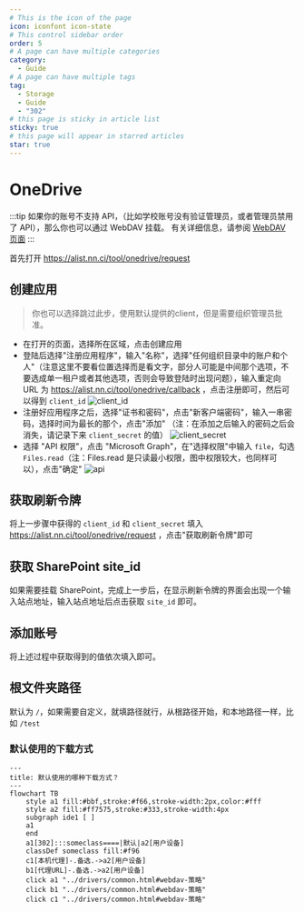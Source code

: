 ```yaml
---
# This is the icon of the page
icon: iconfont icon-state
# This control sidebar order
order: 5
# A page can have multiple categories
category:
  - Guide
# A page can have multiple tags
tag:
  - Storage
  - Guide
  - "302"
# this page is sticky in article list
sticky: true
# this page will appear in starred articles
star: true
---
```


# OneDrive

:::tip
如果你的账号不支持 API，（比如学校账号没有验证管理员，或者管理员禁用了 API），那么你也可以通过 WebDAV 挂载。 有关详细信息，请参阅 [WebDAV 页面](webdav.md)
:::

首先打开 https://alist.nn.ci/tool/onedrive/request

## **创建应用**

> 你也可以选择跳过此步，使用默认提供的client，但是需要组织管理员批准。

- 在打开的页面，选择所在区域，点击创建应用
- 登陆后选择"注册应用程序"，输入"名称"，选择"任何组织目录中的账户和个人"（注意这里不要看位置选择而是看文字，部分人可能是中间那个选项，不要选成单一租户或者其他选项，否则会导致登陆时出现问题），输入重定向 URL 为 <https://alist.nn.ci/tool/onedrive/callback> ，点击注册即可，然后可以得到 `client_id`
  ![client_id](/img/drivers/onedrive-register-app.png)
- 注册好应用程序之后，选择"证书和密码"，点击"新客户端密码"，输入一串密码，选择时间为最长的那个，点击"添加"
  （注：在添加之后输入的密码之后会消失，请记录下来 `client_secret` 的值）
  ![client_secret](/img/drivers/onedrive-new-password.png)
- 选择 "API 权限"，点击 "Microsoft Graph"，在"选择权限"中输入 `file`，勾选 `Files.read`（注：Files.read 是只读最小权限，图中权限较大，也同样可以），点击"确定"
  ![api](/img/drivers/onedrive-update-permission.png)



## **获取刷新令牌**

将上一步骤中获得的 `client_id` 和 `client_secret` 填入 https://alist.nn.ci/tool/onedrive/request ，点击"获取刷新令牌"即可



## **获取 SharePoint site_id**

如果需要挂载 SharePoint，完成上一步后，在显示刷新令牌的界面会出现一个输入站点地址，输入站点地址后点击获取 `site_id` 即可。



## **添加账号**

将上述过程中获取得到的值依次填入即可。



## **根文件夹路径**

默认为 `/`，如果需要自定义，就填路径就行，从根路径开始，和本地路径一样，比如 `/test`



### **默认使用的下载方式**

```mermaid
---
title: 默认使用的哪种下载方式？
---
flowchart TB
    style a1 fill:#bbf,stroke:#f66,stroke-width:2px,color:#fff
    style a2 fill:#ff7575,stroke:#333,stroke-width:4px
    subgraph ide1 [ ]
    a1
    end
    a1[302]:::someclass====|默认|a2[用户设备]
    classDef someclass fill:#f96
    c1[本机代理]-.备选.->a2[用户设备]
    b1[代理URL]-.备选.->a2[用户设备]
    click a1 "../drivers/common.html#webdav-策略"
    click b1 "../drivers/common.html#webdav-策略"
    click c1 "../drivers/common.html#webdav-策略"
```

